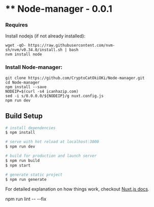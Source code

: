 ** Node-manager - 0.0.1
======================

### Requires
Install nodejs (if not already installed):
```
wget -qO- https://raw.githubusercontent.com/nvm-sh/nvm/v0.34.0/install.sh | bash
nvm install node
```

### Install Node-manager: 
```
git clone https://github.com/CryptoCatOkiOKi/Node-manager.git
cd Node-manager
npm install --save
NODEIP=$(curl -s4 icanhazip.com)
sed -i s/0.0.0.0/${NODEIP}/g nuxt.config.js
npm run dev
```



## Build Setup

``` bash
# install dependencies
$ npm install

# serve with hot reload at localhost:3000
$ npm run dev

# build for production and launch server
$ npm run build
$ npm start

# generate static project
$ npm run generate
```

For detailed explanation on how things work, checkout [Nuxt.js docs](https://nuxtjs.org).

npm run lint -- --fix

